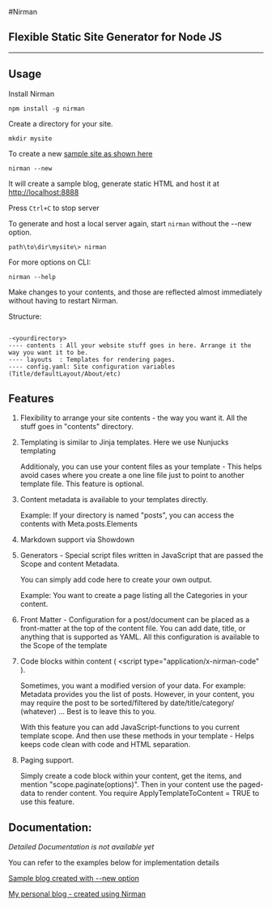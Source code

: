 #Nirman 
## Flexible Static Site Generator for Node JS
---

## Usage 
Install Nirman

    npm install -g nirman

Create a directory for your site. 
    
	mkdir mysite


To create a new [sample site as shown here](http://nirmandemo.anupshinde.com/)

    nirman --new

It will create a sample blog, generate static HTML and host it at [http://localhost:8888](http://localhost:8888)

Press ``` Ctrl+C ``` to stop server


To generate and host a local server again, start ``` nirman ``` without the --new option.

    path\to\dir\mysite\> nirman
    
For more options on CLI:
    
    nirman --help

Make changes to your contents, and those are reflected almost immediately without having to restart Nirman.

Structure:

```

-<yourdirectory>
---- contents : All your website stuff goes in here. Arrange it the way you want it to be.
---- layouts  : Templates for rendering pages.
---- config.yaml: Site configuration variables (Title/defaultLayout/About/etc)

```

## Features


1. Flexibility to arrange your site contents - the way you want it. All the stuff goes in "contents" directory.

2. Templating is similar to Jinja templates. Here we use Nunjucks templating

   Additionaly, you can use your content files as your template - This helps avoid cases where you create a one line file just to point to another template file. This feature is optional.
   
3. Content metadata is available to your templates directly.
   
   Example: If your directory is named "posts", you can access the contents with Meta.posts.Elements

4. Markdown support via Showdown 

5. Generators - Special script files written in JavaScript that are passed the Scope and content Metadata. 
    
    You can simply add code here to create your own output.

    Example: You want to create a page listing all the Categories in your content.

6. Front Matter - Configuration for a post/document can be placed as a front-matter at the top of the content file. You can add date, title, or anything that is supported as YAML. All this configuration is available to the Scope of the template

7. Code blocks within content ( &lt;script type="application/x-nirman-code" ).

   Sometimes, you want a modified version of your data. For example: Metadata provides you the list of posts. However, in your content, you may require the post to be sorted/filtered by date/title/category/ (whatever) ... Best is to leave this to you. 
   
   With this feature you can add JavaScript-functions to you current template scope. And then use these methods in your template - Helps keeps code clean with code and HTML separation.
   
8. Paging support.

    Simply create a code block within your content, get the items, and mention "scope.paginate(options)". Then in your content use the paged-data to render content. You require ApplyTemplateToContent = TRUE to use this feature.
	




## Documentation:
*Detailed Documentation is not available yet*

You can refer to the examples below for implementation details

[Sample blog created with --new option](https://github.com/anupshinde/nirman/tree/master/src/lib/examples/blog)

[My personal blog - created using Nirman](https://github.com/anupshinde/anupzsite)


